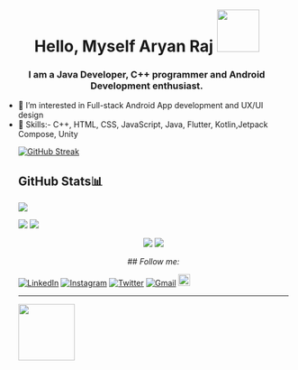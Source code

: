 
<h1 align="center"> Hello, Myself Aryan Raj <img src="https://media.tenor.com/CRTyWf7aUbAAAAAi/thor-love-and-thunder-marvel-studios.gif" style="height:75px;width:75px"></h1>
<h3 align="center">I am a Java Developer, C++ programmer and Android Development enthusiast.</h3>
<ul>
 <li> 👀 I’m interested in Full-stack Android App development and UX/UI design</li>
 <li>🌱 Skills:-  C++, HTML, CSS, JavaScript, Java, Flutter, Kotlin,Jetpack Compose, Unity</li>
 
<!---
ARYANRAJ990/ARYANRAJ990 is a ✨ special ✨ repository because its `README.md` (this file) appears on your GitHub profile.
You can click the Preview link to take a look at your changes.
--->


 
[![GitHub Streak](https://github-readme-streak-stats.herokuapp.com?user=ARYANRAJ990&theme=midnight-purple)](https://git.io/streak-stats)

##   GitHub Stats📊


![](http://github-profile-summary-cards.vercel.app/api/cards/profile-details?username=ARYANRAJ990&theme=radical)
   
  
  ![](http://github-profile-summary-cards.vercel.app/api/cards/repos-per-language?username=ARYANRAJ990&theme=moonlight)
 ![](http://github-profile-summary-cards.vercel.app/api/cards/most-commit-language?username=ARYANRAJ990&theme=moonlight)

<p align = "center">
  <img  src = "https://github-readme-stats.vercel.app/api?username=ARYANRAJ990&show_icons=true&theme=radical&line_height=27">
  <img src = "https://github-readme-stats.vercel.app/api/top-langs/?username=ARYANRAJ990&hide=html,css,java,shaderlab,kotlin,hlsl&theme=radical">
</p>

<p align = "center">
##   <i>Follow me:</i><br>
 
   
   

<a href="https://www.linkedin.com/in/aryanraj12/" target="_blank"><img src="https://img.shields.io/badge/LinkedIn-%230077B5.svg?&style=flat-square&logo=linkedin&logoColor=white" alt="LinkedIn"></a>
<a href="https://www.linkedin.com/in/aryanraj12/" target="_blank"><img src="https://img.shields.io/badge/Instagram-%23E4405F.svg?&style=flat-square&logo=instagram&logoColor=white" alt="Instagram"></a>
<a href="https://twitter.com/aryanRajp1209" target="_blank"><img src="https://img.shields.io/badge/Twitter-%231DA1F2.svg?&style=flat-square&logo=twitter&logoColor=white" alt="Twitter"></a>
<a href="aryanraj20p@gmail.com" target="_blank"><img src="https://img.shields.io/badge/Gmail-c14438?style=flat-square&logo=Gmail&logoColor=white" alt="Gmail"></a>
<a href="https://leetcode.com/Aryanraj01/" target="_blank"><img src=	"https://img.shields.io/badge/-LeetCode-FFA116?style=for-the-badge&logo=LeetCode&logoColor=black" img height="21" alt="Leetcode">

</p> 

<hr>
<img width="100px" align="center" src="https://komarev.com/ghpvc/?username=your-github-ARYANRAJ990&style=flat-square&color=232323">

 

